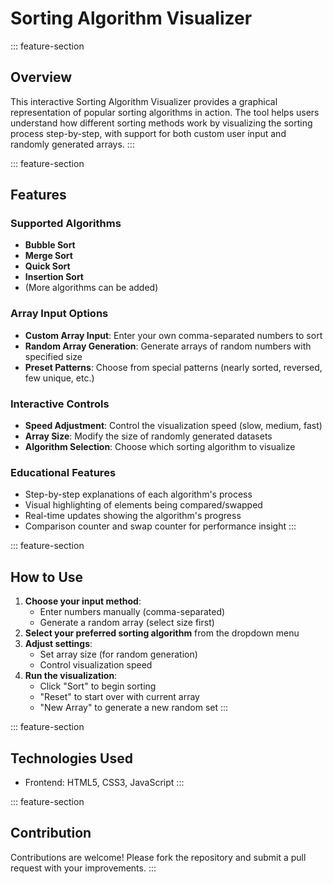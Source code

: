 # Sorting Algorithm Visualizer

::: feature-section
## Overview

This interactive Sorting Algorithm Visualizer provides a graphical
representation of popular sorting algorithms in action. The tool helps
users understand how different sorting methods work by visualizing the
sorting process step-by-step, with support for both custom user input
and randomly generated arrays.
:::

::: feature-section
## Features

### Supported Algorithms

-   **Bubble Sort**
-   **Merge Sort**
-   **Quick Sort**
-   **Insertion Sort**
-   (More algorithms can be added)

### Array Input Options

-   **Custom Array Input**: Enter your own comma-separated numbers to
    sort
-   **Random Array Generation**: Generate arrays of random numbers with
    specified size
-   **Preset Patterns**: Choose from special patterns (nearly sorted,
    reversed, few unique, etc.)

### Interactive Controls

-   **Speed Adjustment**: Control the visualization speed (slow, medium,
    fast)
-   **Array Size**: Modify the size of randomly generated datasets
-   **Algorithm Selection**: Choose which sorting algorithm to visualize

### Educational Features

-   Step-by-step explanations of each algorithm\'s process
-   Visual highlighting of elements being compared/swapped
-   Real-time updates showing the algorithm\'s progress
-   Comparison counter and swap counter for performance insight
:::

::: feature-section
## How to Use

1.  **Choose your input method**:
    -   Enter numbers manually (comma-separated)
    -   Generate a random array (select size first)
2.  **Select your preferred sorting algorithm** from the dropdown menu
3.  **Adjust settings**:
    -   Set array size (for random generation)
    -   Control visualization speed
4.  **Run the visualization**:
    -   Click \"Sort\" to begin sorting
    -   \"Reset\" to start over with current array
    -   \"New Array\" to generate a new random set
:::

::: feature-section
## Technologies Used

-   Frontend: HTML5, CSS3, JavaScript
:::

::: feature-section
## Contribution

Contributions are welcome! Please fork the repository and submit a pull
request with your improvements.
:::
